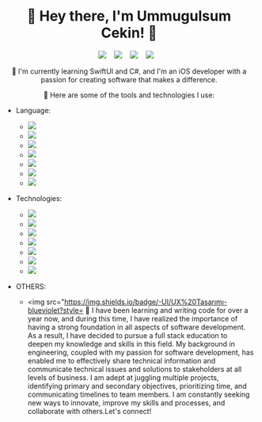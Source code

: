 <h1 align="center">👋 Hey there, I'm Ummugulsum Cekin! 🚀</h1>
<p align="center">
  <a href="https://www.linkedin.com/in/ummugulsumcekın/"><img src="https://img.shields.io/badge/-LinkedIn-blue?style=for-the-badge&logo=linkedin&logoColor=white"/></a>&nbsp;&nbsp;&nbsp;
  <a href="https://www.instagram.com/ummugulsumcekin/"><img src="https://img.shields.io/badge/-Instagram-ff69b4?style=for-the-badge&logo=instagram&logoColor=white"/></a>&nbsp;&nbsp;&nbsp;
  <a href="https://twitter.com/ummuglsmcekin"><img src="https://img.shields.io/badge/-Twitter-1da1f2?style=for-the-badge&logo=twitter&logoColor=white"/></a>&nbsp;&nbsp;&nbsp;
  <a href="https://medium.com/@ummugulsumcekin"><img src="https://img.shields.io/badge/-Medium-black?style=for-the-badge&logo=medium&logoColor=white"/></a>&nbsp;&nbsp;&nbsp;
</p>
<p align="center">🌱 I'm currently learning SwiftUI and C#, and I'm an iOS developer with a passion for creating software that makes a difference.</p>
<p align="center">

<p align="center">🔭 Here are some of the tools and technologies I use:</p>
<p align="center">

- Language: 
  - <img src="https://img.shields.io/badge/-Java-red?style=for-the-badge&logo=java&logoColor=white"/>
  - <img src="https://img.shields.io/badge/-Python-blue?style=for-the-badge&logo=python&logoColor=white"/>
  - <img src="https://img.shields.io/badge/-C%23-purple?style=for-the-badge&logo=c-sharp&logoColor=white"/>
  - <img src="https://img.shields.io/badge/-PHP-777BB4?style=for-the-badge&logo=php&logoColor=white"/>
  - <img src="https://img.shields.io/badge/-HTML-E34F26?style=for-the-badge&logo=html5&logoColor=white"/>
  - <img src="https://img.shields.io/badge/-XML-007396?style=for-the-badge&logo=xml&logoColor=white"/>
  - <img src="https://img.shields.io/badge/-Swift-orange?style=for-the-badge&logo=swift&logoColor=white"/>

- Technologies: 
  - <img src="https://img.shields.io/badge/-React%20JS-blue?style=for-the-badge&logo=react&logoColor=white"/>
  - <img src="https://img.shields.io/badge/-ASP.NET%20Core-purple?style=for-the-badge&logo=.net&logoColor=white"/>
  - <img src="https://img.shields.io/badge/-Node.js-green?style=for-the-badge&logo=node.js&logoColor=white"/>
  - <img src="https://img.shields.io/badge/-MS%20SQL%20Server-red?style=for-the-badge&logo=microsoft-sql-server&logoColor=white"/>
  - <img src="https://img.shields.io/badge/-MySQL-blue?style=for-the-badge&logo=mysql&logoColor=white"/>
  - <img src="https://img.shields.io/badge/-PostgreSQL-blue?style=for-the-badge&logo=postgresql&logoColor=white"/>
  - <img src="https://img.shields.io/badge/-MongoDB-green?style=for-the-badge&logo=mongodb&logoColor=white"/>

- OTHERS: 
  - <img src="https://img.shields.io/badge/-UI/UX%20Tasarımı-blueviolet?style=
🚀 
I have been learning and writing code for over a year now, and during this time, I have realized the importance of having a strong foundation in all aspects of software development. As a result, I have decided to pursue a full stack education to deepen my knowledge and skills in this field. My background in engineering, coupled with my passion for software development, has enabled me to effectively share technical information and communicate technical issues and solutions to stakeholders at all levels of business. I am adept at juggling multiple projects, identifying primary and secondary objectives, prioritizing time, and communicating timelines to team members. I am constantly seeking new ways to innovate, improve my skills and processes, and collaborate with others.Let's connect!</p>


